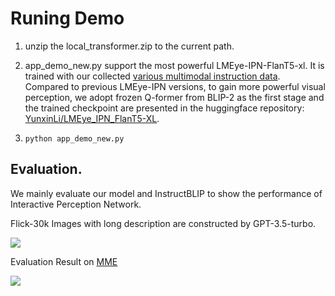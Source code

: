 # Runing Demo

1. unzip the local_transformer.zip to the current path.

2. app_demo_new.py support the most powerful LMEye-IPN-FlanT5-xl. It is trained with our collected [various multimodal instruction data](https://huggingface.co/datasets/YunxinLi/Multimodal_Insturction_Data_V2). Compared to previous LMEye-IPN versions, to gain more powerful visual perception, we adopt frozen Q-former from BLIP-2 as the first stage and the trained checkpoint are presented in the huggingface repository: [YunxinLi/LMEye_IPN_FlanT5-XL](https://huggingface.co/YunxinLi/LMEye_IPN_FlanT5-XL).

3. ```python app_demo_new.py```

## Evaluation.
We mainly evaluate our model and InstructBLIP to show the performance of Interactive Perception Network.

Flick-30k Images with long description are constructed by GPT-3.5-turbo. 


![](https://github.com/YunxinLi/LingCloud/blob/main/LMEye/example_images/merge_from_ofoct.png)


Evaluation Result on [MME](https://github.com/BradyFU/Awesome-Multimodal-Large-Language-Models/tree/Evaluation)

![](https://github.com/YunxinLi/LingCloud/blob/main/LMEye/example_images/evaluation%20on%20MME.png)
